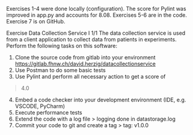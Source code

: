 Exercises 1-4 were done locally (configuration). The score for Pylint was improved in app.py and accounts for 8.08.
Exercises 5-6 are in the code.
Exercise 7 is on GitHub.

Exercise Data Collection Service I 1/1
The data collection service is used from a client application to
collect data from patients in experiments.
Perform the following tasks on this software:
1. Clone the source code from gitlab into your environment
https://gitlab.fhnw.ch/david.herzig/datacollectionservice
2. Use Postman to do some basic tests
3. Use Pylint and perform all necessary action to get a score of
> 4.0
4. Embed a code checker into your development environment
(IDE, e.g. VSCODE, PyCharm)
5. Execute performance tests
6. Extend the code with a log file > logging done in datastorage.log
7. Commit your code to git and create a tag > tag: v1.0.0